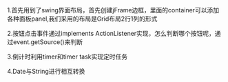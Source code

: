 1.首先用到了swing界面布局，首先创建jFrame边框，里面的container可以添加各种面板panel,我们采用的布局是Grid布局2行1列的形式

2.按钮点击事件通过implements ActionListener实现，怎么判断哪个按钮呢，通过event.getSource()来判断

3.倒计时利用timer和timer task实现定时任务

4.Date与String进行相互转换
